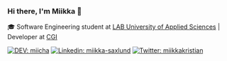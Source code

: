 ### Hi there, I'm Miikka 👋

<!--
**miikkasaxlund/miikkasaxlund** is a ✨ _special_ ✨ repository because its `README.md` (this file) appears on your GitHub profile.

Here are some ideas to get you started:

- 🔭 I’m currently working on ...
- 🌱 I’m currently learning ...
- 👯 I’m looking to collaborate on ...
- 🤔 I’m looking for help with ...
- 💬 Ask me about ...
- 📫 How to reach me: ...
- 😄 Pronouns: ...
- ⚡ Fun fact: ...
-->

🎓 Software Engineering student at [LAB University of Applied Sciences](https://lab.fi/en) | Developer at [CGI](https://www.cgi.com)

[![DEV: miicha](https://img.shields.io/badge/-miicha-black?style=flat-square&logo=dev.to&logoColor=white&link=https://dev.to/miicha)](https://dev.to/miicha)
[![Linkedin: miikka-saxlund](https://img.shields.io/badge/-miikka-blue?style=flat-square&logo=Linkedin&logoColor=white&link=https://www.linkedin.com/in/miikka-saxlund/)](https://www.linkedin.com/in/miikka-saxlund/)
[![Twitter: miikkakristian](https://img.shields.io/badge/-miikkakristian-1DA1F2?style=flat-square&logo=twitter&logoColor=white&link=https://twitter.com/miikkakristian)](https://twitter.com/miikkakristian)

<!--
### Languages and Tools
Following icons: JS, TS, MongoDB, Express, React, Node, Mongoose, Java, Kotlin, C#, Unity, PHP, WordPress
-->

